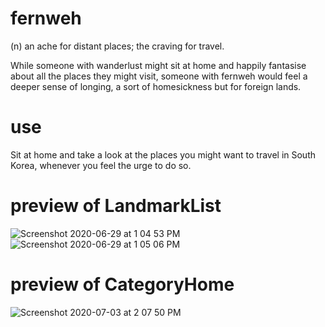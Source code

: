 # fernweh
(n) an ache for distant places; the craving for travel.

While someone with wanderlust might sit at home and happily fantasise about all the places they might visit, 
someone with fernweh would feel a deeper sense of longing, a sort of homesickness but for foreign lands.

# use
Sit at home and take a look at the places you might want to travel in South Korea, whenever you feel the urge to do so. 

# preview of LandmarkList
![Screenshot 2020-06-29 at 1 04 53 PM](https://user-images.githubusercontent.com/37405390/85986110-5adb1280-ba09-11ea-9fb8-a54cd845f384.png)
![Screenshot 2020-06-29 at 1 05 06 PM](https://user-images.githubusercontent.com/37405390/85986128-60d0f380-ba09-11ea-8b32-f198a6cc91c7.png)

# preview of CategoryHome
![Screenshot 2020-07-03 at 2 07 50 PM](https://user-images.githubusercontent.com/37405390/86450188-c50bf400-bd36-11ea-87aa-2e662428ebbb.png)
